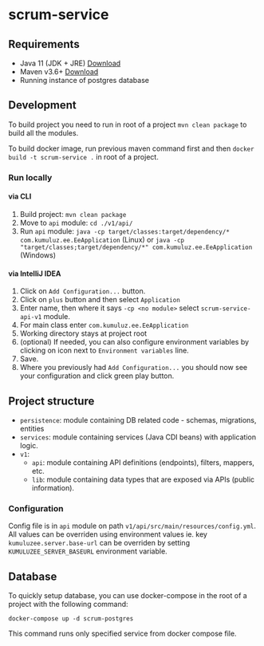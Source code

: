 # scrum-service

## Requirements

* Java 11 (JDK + JRE) [Download](https://jdk.java.net/java-se-ri/11)
* Maven v3.6+ [Download](https://maven.apache.org/download.cgi)
* Running instance of postgres database


## Development

To build project you need to run in root of a project `mvn clean package` to build all the 
modules.

To build docker image, run previous maven command first and then `docker build -t scrum-service .` in root of a project. 

### Run locally

#### via CLI

1. Build project: `mvn clean package`
2. Move to `api` module: `cd ./v1/api/`
3. Run `api` module: `java -cp target/classes:target/dependency/* com.kumuluz.ee.EeApplication` (Linux) 
   or `java -cp "target/classes;target/dependency/*" com.kumuluz.ee.EeApplication` (Windows)

#### via IntelliJ IDEA

1. Click on `Add Configuration...` button.
2. Click on `plus` button and then select `Application`
3. Enter name, then where it says `-cp <no module>` select `scrum-service-api-v1` module.
4. For main class enter `com.kumuluz.ee.EeApplication`
5. Working directory stays at project root
6. (optional) If needed, you can also configure environment variables by clicking on icon next to `Environment variables` line.
7. Save.
8. Where you previously had `Add Configuration...` you should now see your configuration and click green play button.

## Project structure

* `persistence`: module containing DB related code - schemas, migrations, entities
* `services`: module containing services (Java CDI beans) with application logic.
* `v1`:
  * `api`: module containing API definitions (endpoints), filters, mappers, etc.
  * `lib`: module containing data types that are exposed via APIs (public information).

### Configuration

Config file is in `api` module on path `v1/api/src/main/resources/config.yml`. All values can be 
overriden using environment values ie. key `kumuluzee.server.base-url` can be 
overriden by setting `KUMULUZEE_SERVER_BASEURL` environment variable.

## Database

To quickly setup database, you can use docker-compose in the root of a project with the following command:

```
docker-compose up -d scrum-postgres
```

This command runs only specified service from docker compose file.